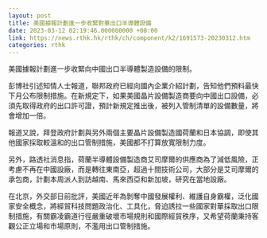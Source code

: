 ```yaml
---
layout: post
title: 美國據報計劃進一步收緊對華出口半導體設備
date: 2023-03-12 02:19:46.000000000 +08:00
link: https://news.rthk.hk/rthk/ch/component/k2/1691573-20230312.htm
categories: rthk
---
```


美國據報計劃進一步收緊向中國出口半導體製造設備的限制。

彭博社引述知情人士報道，聯邦政府已經向國內企業介紹計劃，告知他們預料最快下月公布限制措施。在新規定下，如果美國晶片設備製造商要向中國出口設備，必須先取得政府的出口許可證，預計新規定推出後，被列入管制清單的設備數量，將會增加一倍。

報道又說，拜登政府計劃與另外兩個主要晶片設備製造國荷蘭和日本協調，即使其他國家採取較溫和的出口管制措施，美國都不打算放寬限制力度。

另外，路透社消息指，荷蘭半導體設備製造商艾司摩爾的供應商為了減低風險，正考慮不再在中國設廠，而是轉往東南亞，超過十間技術公司，大部分是艾司摩爾的承包商，計劃本周派人到訪越南、馬來西亞和新加坡，研究在當地設廠。

在北京，外交部日前批評，美國近年為剝奪中國發展權利、維護自身霸權，泛化國家安全概念，將經貿科技問題政治化、工具化，脅迫誘拉一些國家對華採取出口限制措施，有關霸凌霸道行徑嚴重破壞市場規則和國際經貿秩序，又希望荷蘭秉持客觀公正立場和市場原則，不濫用出口管制措施。
